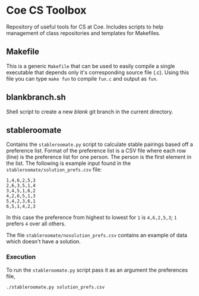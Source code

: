 # Coe CS Toolbox

Repository of useful tools for CS at Coe.  Includes scripts
to help management of class repositories and templates for Makefiles.

## Makefile

This is a generic `Makefile` that can be used to easily compile a
single executable that depends only it's corresponding source file
(.c).  Using this file you can type `make fun` to compile `fun.c` and
output as `fun`.  


## blankbranch.sh

Shell script to create a new *blank* git branch in the current
directory.


## stableroomate

Contains the `stableroomate.py` script to calculate stable pairings
based off a preference list.  Format of the preference list is a CSV
file where each row (line) is the preference list for one person.  The
person is the first element in the list.  The following is example
input found in the `stableroomate/solution_prefs.csv` file:

    1,4,6,2,5,3
    2,6,3,5,1,4
    3,4,5,1,6,2
    4,2,6,5,1,3
    5,4,2,3,6,1
    6,5,1,4,2,3
    
In this case the preference from highest to lowest for `1` is
`4,6,2,5,3`; `1` prefers `4` over all others.

The file `stableroomate/nosolution_prefs.csv` contains an example of
data which doesn't have a solution.

### Execution

To run the `stableroomate.py` script pass it as an argument the
preferences file,

    ./stableroomate.py solution_prefs.csv
    

